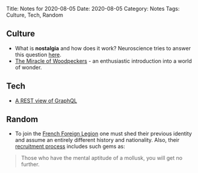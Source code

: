 Title: Notes for 2020-08-05
Date: 2020-08-05
Category: Notes
Tags: Culture, Tech, Random

## Culture
* What is **nostalgia** and how does it work? Neuroscience tries to answer this question [here](https://aeon.co/essays/nostalgia-doesnt-need-real-memories-an-imagined-past-works-as-well).
* [The Miracle of Woodpeckers](https://www.youtube.com/watch?v=4pIMTkiSt4Q) - an enthusiastic introduction into a world of wonder.

## Tech
* [A REST view of GraphQL](https://hasura.io/blog/rest-view-of-graphql/)

## Random
* To join the [French Foreign Legion](https://en.wikipedia.org/wiki/French_Foreign_Legion) one must shed their previous identity and assume an entirely different history and nationality. Also, their [recruitment process](https://www.youtube.com/watch?v=yHjWbLqVzNU) includes such gems as:

> Those who have the mental aptitude of a mollusk, you will get no further.
